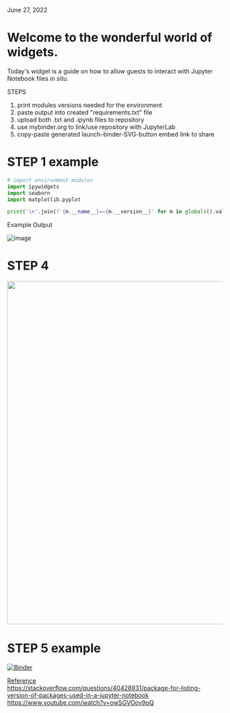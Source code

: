 June 27, 2022  

Welcome to the wonderful world of widgets.  
==========================================

Today's widget is a guide on how to allow guests to interact with Jupyter Notebook files <em>in situ</em>.

STEPS  
1. print modules versions needed for the environment
2. paste output into created "requirements.txt" file
3. upload both .txt and .ipynb files to repository
4. use mybinder.org to link/use repository with JupyterLab
5. copy-paste generated launch-binder-SVG-button embed link to share  

# STEP 1 example
```python
# import environment modules
import ipywidgets
import seaborn
import matplotlib.pyplot

print('\n'.join(f'{m.__name__}=={m.__version__}' for m in globals().values() if getattr(m, '__version__', None)))
```
Example Output  

![image](https://user-images.githubusercontent.com/105950393/175803193-fbe4bb8e-ff26-4d57-b980-b283194e6a98.png)  


# STEP 4    
<img src="https://user-images.githubusercontent.com/105950393/175803135-64c09980-486e-444b-86f3-489b14b527aa.png" height="800" />


# STEP 5 example  
[![Binder](https://mybinder.org/badge_logo.svg)](https://hub.gke2.mybinder.org/user/iceboxice-binder-8s14mhwl/lab/tree/KDE-geyser.ipynb)  


<ins>Reference</ins>  
<https://stackoverflow.com/questions/40428931/package-for-listing-version-of-packages-used-in-a-jupyter-notebook>
<https://www.youtube.com/watch?v=owSGVOov9pQ>
